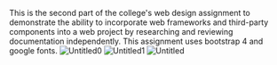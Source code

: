 This is the second part of the college's web design assignment to demonstrate the ability to incorporate web frameworks and third-party components into a web project by researching and reviewing documentation independently. This assignment uses bootstrap 4 and google fonts.
![Untitled0](https://user-images.githubusercontent.com/81959222/123406282-fd4bb880-d5bf-11eb-9544-adddc8b26f0e.png)
![Untitled1](https://user-images.githubusercontent.com/81959222/123406311-050b5d00-d5c0-11eb-8875-62c15942d5ed.png)
![Untitled](https://user-images.githubusercontent.com/81959222/123406338-0c326b00-d5c0-11eb-9d41-2f4c935b7bbe.png)
